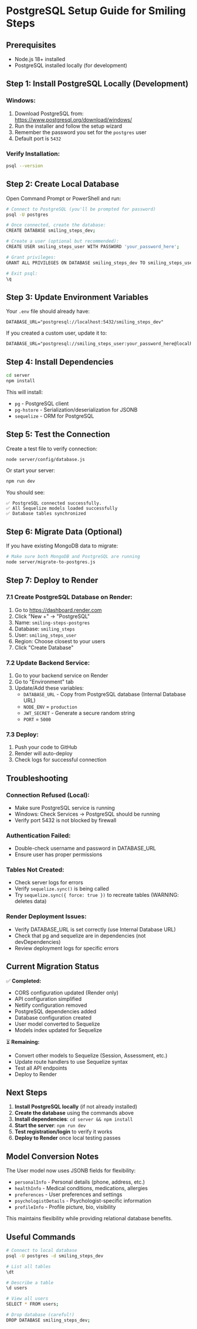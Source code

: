# PostgreSQL Setup Guide for Smiling Steps

## Prerequisites
- Node.js 18+ installed
- PostgreSQL installed locally (for development)

## Step 1: Install PostgreSQL Locally (Development)

### Windows:
1. Download PostgreSQL from: https://www.postgresql.org/download/windows/
2. Run the installer and follow the setup wizard
3. Remember the password you set for the `postgres` user
4. Default port is `5432`

### Verify Installation:
```bash
psql --version
```

## Step 2: Create Local Database

Open Command Prompt or PowerShell and run:

```bash
# Connect to PostgreSQL (you'll be prompted for password)
psql -U postgres

# Once connected, create the database:
CREATE DATABASE smiling_steps_dev;

# Create a user (optional but recommended):
CREATE USER smiling_steps_user WITH PASSWORD 'your_password_here';

# Grant privileges:
GRANT ALL PRIVILEGES ON DATABASE smiling_steps_dev TO smiling_steps_user;

# Exit psql:
\q
```

## Step 3: Update Environment Variables

Your `.env` file should already have:
```
DATABASE_URL="postgresql://localhost:5432/smiling_steps_dev"
```

If you created a custom user, update it to:
```
DATABASE_URL="postgresql://smiling_steps_user:your_password_here@localhost:5432/smiling_steps_dev"
```

## Step 4: Install Dependencies

```bash
cd server
npm install
```

This will install:
- `pg` - PostgreSQL client
- `pg-hstore` - Serialization/deserialization for JSONB
- `sequelize` - ORM for PostgreSQL

## Step 5: Test the Connection

Create a test file to verify connection:

```bash
node server/config/database.js
```

Or start your server:
```bash
npm run dev
```

You should see:
```
✅ PostgreSQL connected successfully.
✅ All Sequelize models loaded successfully
✅ Database tables synchronized
```

## Step 6: Migrate Data (Optional)

If you have existing MongoDB data to migrate:

```bash
# Make sure both MongoDB and PostgreSQL are running
node server/migrate-to-postgres.js
```

## Step 7: Deploy to Render

### 7.1 Create PostgreSQL Database on Render:
1. Go to https://dashboard.render.com
2. Click "New +" → "PostgreSQL"
3. Name: `smiling-steps-postgres`
4. Database: `smiling_steps`
5. User: `smiling_steps_user`
6. Region: Choose closest to your users
7. Click "Create Database"

### 7.2 Update Backend Service:
1. Go to your backend service on Render
2. Go to "Environment" tab
3. Update/Add these variables:
   - `DATABASE_URL` - Copy from PostgreSQL database (Internal Database URL)
   - `NODE_ENV` = `production`
   - `JWT_SECRET` - Generate a secure random string
   - `PORT` = `5000`

### 7.3 Deploy:
1. Push your code to GitHub
2. Render will auto-deploy
3. Check logs for successful connection

## Troubleshooting

### Connection Refused (Local):
- Make sure PostgreSQL service is running
- Windows: Check Services → PostgreSQL should be running
- Verify port 5432 is not blocked by firewall

### Authentication Failed:
- Double-check username and password in DATABASE_URL
- Ensure user has proper permissions

### Tables Not Created:
- Check server logs for errors
- Verify `sequelize.sync()` is being called
- Try `sequelize.sync({ force: true })` to recreate tables (WARNING: deletes data)

### Render Deployment Issues:
- Verify DATABASE_URL is set correctly (use Internal Database URL)
- Check that pg and sequelize are in dependencies (not devDependencies)
- Review deployment logs for specific errors

## Current Migration Status

✅ **Completed:**
- CORS configuration updated (Render only)
- API configuration simplified
- Netlify configuration removed
- PostgreSQL dependencies added
- Database configuration created
- User model converted to Sequelize
- Models index updated for Sequelize

⏳ **Remaining:**
- Convert other models to Sequelize (Session, Assessment, etc.)
- Update route handlers to use Sequelize syntax
- Test all API endpoints
- Deploy to Render

## Next Steps

1. **Install PostgreSQL locally** (if not already installed)
2. **Create the database** using the commands above
3. **Install dependencies**: `cd server && npm install`
4. **Start the server**: `npm run dev`
5. **Test registration/login** to verify it works
6. **Deploy to Render** once local testing passes

## Model Conversion Notes

The User model now uses JSONB fields for flexibility:
- `personalInfo` - Personal details (phone, address, etc.)
- `healthInfo` - Medical conditions, medications, allergies
- `preferences` - User preferences and settings
- `psychologistDetails` - Psychologist-specific information
- `profileInfo` - Profile picture, bio, visibility

This maintains flexibility while providing relational database benefits.

## Useful Commands

```bash
# Connect to local database
psql -U postgres -d smiling_steps_dev

# List all tables
\dt

# Describe a table
\d users

# View all users
SELECT * FROM users;

# Drop database (careful!)
DROP DATABASE smiling_steps_dev;
```